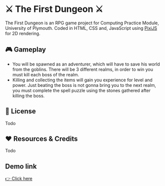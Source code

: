 # ⚔️ The First Dungeon ⚔️ 

The First Dungeon is an RPG game project for Computing Practice Module, University of Plymouth. Coded in HTML, CSS and, JavaScript using [PixiJS](https://pixijs.com/ "PixiJS Homepage") for 2D rendering.



## 🎮 Gameplay
- You will be spawned as an adventurer, which will have to save his world from the goblins. There will be 3 different realms, in order to win you must kill each boss of the realm.
- Killing and collecting the items will gain you experience for level and power. Just beating the boss is not gonna bring you to the next realm, you must complete the spell puzzle using the stones gathered after killing the boss.

## 📝 License
Todo

## ♥ Resources & Credits
Todo

## Demo link
[👉 Click here](https://johnl28.github.io/rpg/) 
